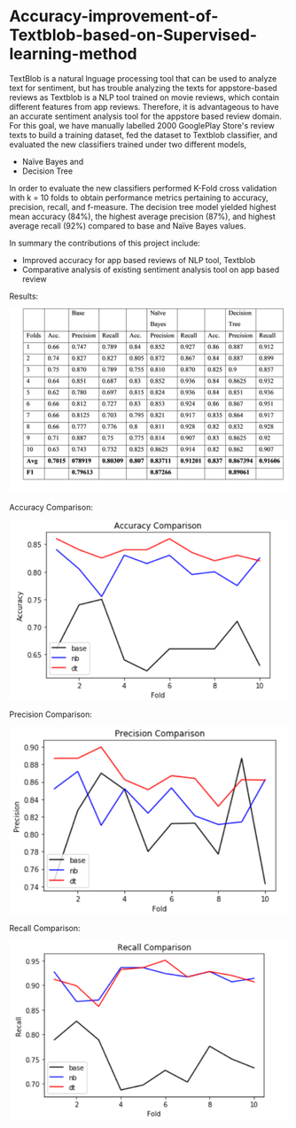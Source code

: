 # Accuracy-improvement-of-Textblob-based-on-Supervised-learning-method
TextBlob is a natural lnguage processing tool that can be used to analyze text for sentiment, but has trouble analyzing the texts for appstore-based reviews as Textblob is a NLP tool trained on movie reviews, which contain different features from app reviews. Therefore, it is advantageous to have an accurate sentiment analysis tool for the appstore based review domain. For this goal, we have manually labelled 2000 GooglePlay Store's review texts to build a training dataset, fed the dataset to Textblob classifier, and evaluated the new classifiers trained under two different models, 

- Naïve Bayes and 
- Decision Tree

In order to evaluate the new classifiers performed K-Fold cross validation with k = 10 folds to obtain performance metrics pertaining to accuracy, precision, recall, and f-measure. The decision tree model yielded highest mean accuracy (84%), the highest average precision (87%), and highest average recall (92%) compared to base and Naïve Bayes values.


In summary the contributions of this project include:

- Improved accuracy for app based reviews of NLP tool, Textblob
- Comparative analysis of existing sentiment analysis tool on app based review

 
Results:

![result](https://raw.githubusercontent.com/nahida-uap/Accuracy-improvement-of-Textblob-based-on-Supervised-learning-method/master/img/Comparison.png)


Accuracy Comparison:

![Accuracy](https://raw.githubusercontent.com/nahida-uap/Accuracy-improvement-of-Textblob-based-on-Supervised-learning-method/master/img/AccuracyComparison.png)


Precision Comparison:

![Precision](https://raw.githubusercontent.com/nahida-uap/Accuracy-improvement-of-Textblob-based-on-Supervised-learning-method/master/img/PrecisionComparison.png)


Recall Comparison:

![Recall](https://raw.githubusercontent.com/nahida-uap/Accuracy-improvement-of-Textblob-based-on-Supervised-learning-method/master/img/RecallComparison.png)
